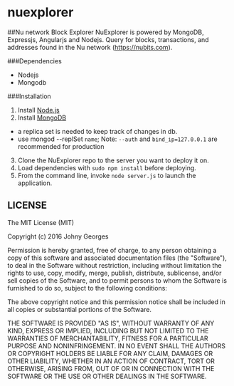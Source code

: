 nuexplorer
==========

##Nu network Block Explorer
NuExplorer is powered by MongoDB, Expressjs, Angularjs and Nodejs. Query for blocks, transactions, and addresses found in the Nu network (https://nubits.com).

###Dependencies
- Nodejs
- Mongodb

###Installation
1. Install [Node.js](https://nodejs.org/)
2. Install [MongoDB](https://mongodb.org/)
  - a replica set is needed to keep track of changes in db.
  - use mongod --replSet `name`; Note: `--auth` and `bind_ip=127.0.0.1` are recommended for production
3. Clone the NuExplorer repo to the server you want to deploy it on.
4. Load dependencies with `sudo npm install` before deploying.
5. From the command line, invoke `node server.js` to launch the application.


LICENSE
----------------------------
The MIT License (MIT)

Copyright (c) 2016 Johny Georges

Permission is hereby granted, free of charge, to any person obtaining a copy of this software and associated documentation files (the "Software"), to deal in the Software without restriction, including without limitation the rights to use, copy, modify, merge, publish, distribute, sublicense, and/or sell copies of the Software, and to permit persons to whom the Software is furnished to do so, subject to the following conditions:

The above copyright notice and this permission notice shall be included in all copies or substantial portions of the Software.

THE SOFTWARE IS PROVIDED "AS IS", WITHOUT WARRANTY OF ANY KIND, EXPRESS OR IMPLIED, INCLUDING BUT NOT LIMITED TO THE WARRANTIES OF MERCHANTABILITY, FITNESS FOR A PARTICULAR PURPOSE AND NONINFRINGEMENT. IN NO EVENT SHALL THE AUTHORS OR COPYRIGHT HOLDERS BE LIABLE FOR ANY CLAIM, DAMAGES OR OTHER LIABILITY, WHETHER IN AN ACTION OF CONTRACT, TORT OR OTHERWISE, ARISING FROM, OUT OF OR IN CONNECTION WITH THE SOFTWARE OR THE USE OR OTHER DEALINGS IN THE SOFTWARE.